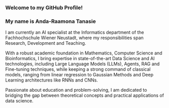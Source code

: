 ### Welcome to my GitHub Profile!

### My name is **Anda-Raamona Tanasie**

I am currently an AI specialist at the Informatics department of the Fachhochschule Wiener Neustadt, where my responsibilities span Research, Development and Teaching.

With a robust academic foundation in Mathematics, Computer Science and Bioinformatics, I bring expertise in state-of-the-art Data Science and AI technologies, including Large Language Models (LLMs), Agents, RAG and Fine-tuning techniques, while keeping a strong command of classical models, ranging from linear regression to Gaussian Methods and Deep Learning architectures like RNNs and CNNs.

Passionate about education and problem-solving, I am dedicated to bridging the gap between theoretical concepts and practical applications of data science.
